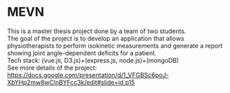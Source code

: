 # MEVN
This is a master thesis project done by a team of two students.
<br />The goal of the project is to develop an application that allows physiotherapists to perform isokinetic measurements and generate a report showing joint angle-dependent deficits for a patient.
<br />Tech stack: (vue.js, D3.js)+(express.js, node.js)+(mongoDB)
<br />See more details of the project: https://docs.google.com/presentation/d/1_VFGBSc6poJ-XbYHp2mw8wClnBYFcc3k/edit#slide=id.p15 
